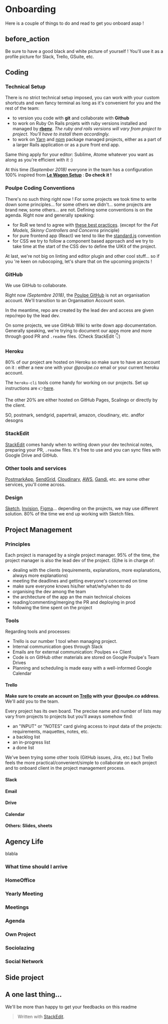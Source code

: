 # Onboarding
Here is a couple of things to do and read to get you onboard asap !

## before_action
Be sure to have a good black and white picture of yourself ! You'll use it as a profile picture for Slack, Trello, GSuite, etc.

## Coding

### Technical Setup
There is no strict technical setup imposed, you can work with your custom shortcuts and own fancy terminal as long as it's convenient for you and the rest of the team:
- to version you code with **git** and collaborate with **Github**
- to work on Ruby On Rails projets with ruby versions installed and managed by **[rbenv](https://github.com/rbenv/rbenv)**.
	*The ruby and rails versions will vary from project to project. You'll have to install them accordingly.*
- to work on [Yarn](https://yarnpkg.com/en/) and [npm](https://www.npmjs.com/) package managed projects, either as a part of a larger Rails application or as a pure front end app.

Same thing apply for your editor: Sublime, Atome whatever you want as along as you're efficient with it :)

At this time *(September 2018)* everyone in the team has a configuration 100% inspired from **[Le Wagon Setup](https://github.com/lewagon/setup)** : **Do check it !**

### Poulpe Coding Conventions
There's no such thing right now ! For some projects we took time to write down some principles... for some others we didn't... some projects are brand new, some others... are not. Defining some conventions is on the agenda. Right now and generally speaking:
- for RoR we tend to agree with [these best practices](https://www.sitepoint.com/10-ruby-on-rails-best-practices-3/). (except for the *Fat Models, Skinny Controllers and Concerns* principle)
- for pure frontend app (React) we tend to like the [standard.js](https://standardjs.com/) convention
- for CSS we try to follow a component based approach and we try to take time at the start of the CSS dev to define the UIKit of the project.

At last, we're not big on linting and editor plugin and other cool stuff... so if you 're keen on rubocoping, let's share that on the upcoming projects !

### GitHub
We use GitHub to collaborate.

Right now *(Septembre 2018)*, the [Poulpe GitHub](https://github.com/Poulpes) is not an organisation account. We'll transition to an Organisation Account soon.

In the meantime, repo are created by the lead dev and access are given repo/repo by the lead dev.

On some projects, we use GitHub Wiki to write down app documentation. Generally speaking, we're trying to document our apps more and more through good PR and `.readme` files. (Check StackEdit 👇)

### Heroku
80% of our project are hosted on Heroku so make sure to have an account on it : either a new one with your *@poulpe.co* email or your current heroku account.

The `heroku-cli` tools come handy for working on our projects. Set up instructions are 👉[here](https://devcenter.heroku.com/articles/heroku-cli).

The other 20% are either hosted on GitHub Pages, Scalingo or directly by the client.

SO, postmark, sendgrid, papertrail, amazon, cloudinary, etc. andfor desogns

### StackEdit
[StackEdit](https://stackedit.io) comes handy when to writing down your dev technical notes, preparing your PR, `.readme` files. It's free to use and you can sync files with Google Drive and GitHub.

### Other tools and services

[PostmarkApp](https://postmarkapp.com/), [SendGrid](https://sendgrid.com/), [Cloudinary](https://cloudinary.com/), [AWS](https://aws.amazon.com/fr/), [Gandi](https://www.gandi.net/fr), etc. are some other services, you'll come across. 

### Design

[Sketch](https://www.sketchapp.com/), [Invision](https://www.invisionapp.com/), [Figma](https://www.figma.com/)... depending on the projects, we may use different solution. 80% of the time we end up working with Sketch files.

## Project Management

### Principles
Each project is managed by a single project manager. 95% of the time, the project manager is also the lead dev of the project. (S)he is in charge of:
- dealing with the clients (requirements, explanations, more explanations, always more explanations)
- meeting the deadlines and getting everyone's concerned on time
- make sure everyone knows his/her what/why/when to do
- organising the dev among the team
- the architecture of the app an the main technical choices
- reading/commenting/merging the PR and deploying in prod
- following the time spent on the project

### Tools
Regarding tools and processes:
- Trello is our number 1 tool when managing project.
- Internal communication goes through Slack
- Emails are for external communication: Poulpes <-> Client
- Code is on GitHub other materials are stored on Google Poulpe's Team Drives
- Planning and scheduling is made easy with a well-informed Google Calendar

#### Trello
**Make sure to create an account on [Trello](https://trello.com) with your @poulpe.co address**. We'll add you to the team.

Every project has its own board. The precise name and number of lists may vary from projects to projects but you'll aways somehow find:
- an "INPUT" or "NOTES" card giving access to input data of the projects: requirements, maquettes, notes, etc.
- a backlog list
- an in-progress list
- a done list

We've been trying some other tools (GitHub issues, Jira, etc.) but Trello feels the more practical/convenient/simple to collaborate on each project and to onboard client in the project management process.

#### Slack

#### Email

#### Drive

#### Calendar

#### Others: Slides, sheets

## Agency Life
blabla
### What time should I arrive
### HomeOffice
### Yearly Meeting
### Meetings
### Agenda
### Own Project
### Sociolazing
### Social Network

## Side project

## A one last thing...
We'll be more than happy to get your feedbacks on this readme

> Written with [StackEdit](https://stackedit.io/).
<!--stackedit_data:
eyJoaXN0b3J5IjpbLTkwNDM0NTExLDU1NTc4MDMzMV19
-->